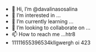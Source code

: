 - 👋 Hi, I’m @davalinasosalina
- 👀 I’m interested in ...
- 🌱 I’m currently learning ...
- 💞️ I’m looking to collaborate on ...
- 📫 How to reach me ...htr8
- 11111655396534kllgwergh oi
423
<!---
davalinasosalina/davalinasosalina is a ✨ special ✨ repository because its `README.md` (this file) appears on your GitHub profile.
You can click the Preview link to take a look at your changes.
--->
